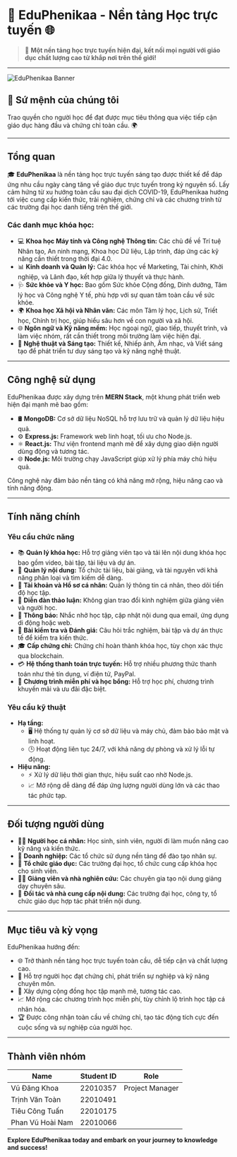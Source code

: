 # 🌟 EduPhenikaa - Nền tảng Học trực tuyến 🌐

> 🚀 **Một nền tảng học trực tuyến hiện đại, kết nối mọi người với giáo dục chất lượng cao từ khắp nơi trên thế giới!**

---

![EduPhenikaa Banner](https://via.placeholder.com/800x200?text=EduPhenikaa+-+eLearning+Platform)

## 🎯 Sứ mệnh của chúng tôi  
Trao quyền cho người học để đạt được mục tiêu thông qua việc tiếp cận giáo dục hàng đầu và chứng chỉ toàn cầu. 🌍  

---

## Tổng quan  
🎓 **EduPhenikaa** là nền tảng học trực tuyến sáng tạo được thiết kế để đáp ứng nhu cầu ngày càng tăng về giáo dục trực tuyến trong kỷ nguyên số. Lấy cảm hứng từ xu hướng toàn cầu sau đại dịch COVID-19, EduPhenikaa hướng tới việc cung cấp kiến thức, trải nghiệm, chứng chỉ và các chương trình từ các trường đại học danh tiếng trên thế giới.  

### Các danh mục khóa học:
- 💻 **Khoa học Máy tính và Công nghệ Thông tin:** Các chủ đề về Trí tuệ Nhân tạo, An ninh mạng, Khoa học Dữ liệu, Lập trình, đáp ứng các kỹ năng cần thiết trong thời đại 4.0.  
- 📊 **Kinh doanh và Quản lý:** Các khóa học về Marketing, Tài chính, Khởi nghiệp, và Lãnh đạo, kết hợp giữa lý thuyết và thực hành.  
- 🩺 **Sức khỏe và Y học:** Bao gồm Sức khỏe Cộng đồng, Dinh dưỡng, Tâm lý học và Công nghệ Y tế, phù hợp với sự quan tâm toàn cầu về sức khỏe.  
- 🌍 **Khoa học Xã hội và Nhân văn:** Các môn Tâm lý học, Lịch sử, Triết học, Chính trị học, giúp hiểu sâu hơn về con người và xã hội.  
- 🌐 **Ngôn ngữ và Kỹ năng mềm:** Học ngoại ngữ, giao tiếp, thuyết trình, và làm việc nhóm, rất cần thiết trong môi trường làm việc hiện đại.  
- 🎨 **Nghệ thuật và Sáng tạo:** Thiết kế, Nhiếp ảnh, Âm nhạc, và Viết sáng tạo để phát triển tư duy sáng tạo và kỹ năng nghệ thuật.  

---

## Công nghệ sử dụng  
EduPhenikaa được xây dựng trên **MERN Stack**, một khung phát triển web hiện đại mạnh mẽ bao gồm:  

- 🛢️ **MongoDB:** Cơ sở dữ liệu NoSQL hỗ trợ lưu trữ và quản lý dữ liệu hiệu quả.  
- ⚙️ **Express.js:** Framework web linh hoạt, tối ưu cho Node.js.  
- ⚛️ **React.js:** Thư viện frontend mạnh mẽ để xây dựng giao diện người dùng động và tương tác.  
- 🌐 **Node.js:** Môi trường chạy JavaScript giúp xử lý phía máy chủ hiệu quả.  

Công nghệ này đảm bảo nền tảng có khả năng mở rộng, hiệu năng cao và tính năng động.  

---

## Tính năng chính  

### Yêu cầu chức năng  
- 📚 **Quản lý khóa học:** Hỗ trợ giảng viên tạo và tải lên nội dung khóa học bao gồm video, bài tập, tài liệu và dự án.  
- 📂 **Quản lý nội dung:** Tổ chức tài liệu, bài giảng, và tài nguyên với khả năng phân loại và tìm kiếm dễ dàng.  
- 👤 **Tài khoản và Hồ sơ cá nhân:** Quản lý thông tin cá nhân, theo dõi tiến độ học tập.  
- 💬 **Diễn đàn thảo luận:** Không gian trao đổi kinh nghiệm giữa giảng viên và người học.  
- 🔔 **Thông báo:** Nhắc nhở học tập, cập nhật nội dung qua email, ứng dụng di động hoặc web.  
- 📝 **Bài kiểm tra và Đánh giá:** Câu hỏi trắc nghiệm, bài tập và dự án thực tế để kiểm tra kiến thức.  
- 🎓 **Cấp chứng chỉ:** Chứng chỉ hoàn thành khóa học, tùy chọn xác thực qua blockchain.  
- 💳 **Hệ thống thanh toán trực tuyến:** Hỗ trợ nhiều phương thức thanh toán như thẻ tín dụng, ví điện tử, PayPal.  
- 🎁 **Chương trình miễn phí và học bổng:** Hỗ trợ học phí, chương trình khuyến mãi và ưu đãi đặc biệt.  

### Yêu cầu kỹ thuật  
- **Hạ tầng:**  
  - 🖥️ Hệ thống tự quản lý cơ sở dữ liệu và máy chủ, đảm bảo bảo mật và linh hoạt.  
  - 🕒 Hoạt động liên tục 24/7, với khả năng dự phòng và xử lý lỗi tự động.  
- **Hiệu năng:**  
  - ⚡ Xử lý dữ liệu thời gian thực, hiệu suất cao nhờ Node.js.  
  - 📈 Mở rộng dễ dàng để đáp ứng lượng người dùng lớn và các thao tác phức tạp.  

---

## Đối tượng người dùng  
- 👨‍🎓 **Người học cá nhân:** Học sinh, sinh viên, người đi làm muốn nâng cao kỹ năng và kiến thức.  
- 🏢 **Doanh nghiệp:** Các tổ chức sử dụng nền tảng để đào tạo nhân sự.  
- 🏫 **Tổ chức giáo dục:** Các trường đại học, tổ chức cung cấp khóa học cho sinh viên.  
- 👩‍🏫 **Giảng viên và nhà nghiên cứu:** Các chuyên gia tạo nội dung giảng dạy chuyên sâu.  
- 🤝 **Đối tác và nhà cung cấp nội dung:** Các trường đại học, công ty, tổ chức giáo dục hợp tác phát triển nội dung.  

---

## Mục tiêu và kỳ vọng  
EduPhenikaa hướng đến:  
- 🌐 Trở thành nền tảng học trực tuyến toàn cầu, dễ tiếp cận và chất lượng cao.  
- 🚀 Hỗ trợ người học đạt chứng chỉ, phát triển sự nghiệp và kỹ năng chuyên môn.  
- 🤝 Xây dựng cộng đồng học tập mạnh mẽ, tương tác cao.  
- 📈 Mở rộng các chương trình học miễn phí, tùy chỉnh lộ trình học tập cá nhân hóa.  
- 🏆 Được công nhận toàn cầu về chứng chỉ, tạo tác động tích cực đến cuộc sống và sự nghiệp của người học.  

---

## Thành viên nhóm
| Name                  | Student ID | Role           |
|-----------------------|------------|----------------|
| Vũ Đăng Khoa         | 22010357   | Project Manager |
| Trịnh Văn Toàn       | 22010491   |                 |
| Tiêu Công Tuấn       | 22010175   |                 |
| Phan Vũ Hoài Nam     | 22010066   |                 |

**Explore EduPhenikaa today and embark on your journey to knowledge and success!**
